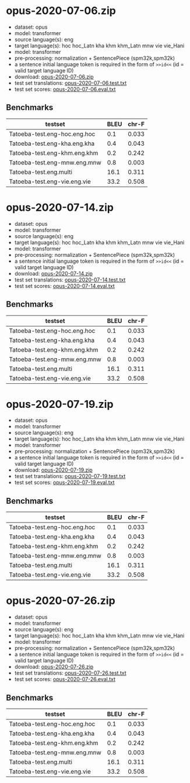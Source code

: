 # opus-2020-07-06.zip

* dataset: opus
* model: transformer
* source language(s): eng
* target language(s): hoc hoc_Latn kha khm khm_Latn mnw vie vie_Hani
* model: transformer
* pre-processing: normalization + SentencePiece (spm32k,spm32k)
* a sentence initial language token is required in the form of `>>id<<` (id = valid target language ID)
* download: [opus-2020-07-06.zip](https://object.pouta.csc.fi/Tatoeba-MT-models/eng-aav/opus-2020-07-06.zip)
* test set translations: [opus-2020-07-06.test.txt](https://object.pouta.csc.fi/Tatoeba-MT-models/eng-aav/opus-2020-07-06.test.txt)
* test set scores: [opus-2020-07-06.eval.txt](https://object.pouta.csc.fi/Tatoeba-MT-models/eng-aav/opus-2020-07-06.eval.txt)

## Benchmarks

| testset               | BLEU  | chr-F |
|-----------------------|-------|-------|
| Tatoeba-test.eng-hoc.eng.hoc 	| 0.1 	| 0.033 |
| Tatoeba-test.eng-kha.eng.kha 	| 0.4 	| 0.043 |
| Tatoeba-test.eng-khm.eng.khm 	| 0.2 	| 0.242 |
| Tatoeba-test.eng-mnw.eng.mnw 	| 0.8 	| 0.003 |
| Tatoeba-test.eng.multi 	| 16.1 	| 0.311 |
| Tatoeba-test.eng-vie.eng.vie 	| 33.2 	| 0.508 |

# opus-2020-07-14.zip

* dataset: opus
* model: transformer
* source language(s): eng
* target language(s): hoc hoc_Latn kha khm khm_Latn mnw vie vie_Hani
* model: transformer
* pre-processing: normalization + SentencePiece (spm32k,spm32k)
* a sentence initial language token is required in the form of `>>id<<` (id = valid target language ID)
* download: [opus-2020-07-14.zip](https://object.pouta.csc.fi/Tatoeba-MT-models/eng-aav/opus-2020-07-14.zip)
* test set translations: [opus-2020-07-14.test.txt](https://object.pouta.csc.fi/Tatoeba-MT-models/eng-aav/opus-2020-07-14.test.txt)
* test set scores: [opus-2020-07-14.eval.txt](https://object.pouta.csc.fi/Tatoeba-MT-models/eng-aav/opus-2020-07-14.eval.txt)

## Benchmarks

| testset               | BLEU  | chr-F |
|-----------------------|-------|-------|
| Tatoeba-test.eng-hoc.eng.hoc 	| 0.1 	| 0.033 |
| Tatoeba-test.eng-kha.eng.kha 	| 0.4 	| 0.043 |
| Tatoeba-test.eng-khm.eng.khm 	| 0.2 	| 0.242 |
| Tatoeba-test.eng-mnw.eng.mnw 	| 0.8 	| 0.003 |
| Tatoeba-test.eng.multi 	| 16.1 	| 0.311 |
| Tatoeba-test.eng-vie.eng.vie 	| 33.2 	| 0.508 |

# opus-2020-07-19.zip

* dataset: opus
* model: transformer
* source language(s): eng
* target language(s): hoc hoc_Latn kha khm khm_Latn mnw vie vie_Hani
* model: transformer
* pre-processing: normalization + SentencePiece (spm32k,spm32k)
* a sentence initial language token is required in the form of `>>id<<` (id = valid target language ID)
* download: [opus-2020-07-19.zip](https://object.pouta.csc.fi/Tatoeba-MT-models/eng-aav/opus-2020-07-19.zip)
* test set translations: [opus-2020-07-19.test.txt](https://object.pouta.csc.fi/Tatoeba-MT-models/eng-aav/opus-2020-07-19.test.txt)
* test set scores: [opus-2020-07-19.eval.txt](https://object.pouta.csc.fi/Tatoeba-MT-models/eng-aav/opus-2020-07-19.eval.txt)

## Benchmarks

| testset               | BLEU  | chr-F |
|-----------------------|-------|-------|
| Tatoeba-test.eng-hoc.eng.hoc 	| 0.1 	| 0.033 |
| Tatoeba-test.eng-kha.eng.kha 	| 0.4 	| 0.043 |
| Tatoeba-test.eng-khm.eng.khm 	| 0.2 	| 0.242 |
| Tatoeba-test.eng-mnw.eng.mnw 	| 0.8 	| 0.003 |
| Tatoeba-test.eng.multi 	| 16.1 	| 0.311 |
| Tatoeba-test.eng-vie.eng.vie 	| 33.2 	| 0.508 |

# opus-2020-07-26.zip

* dataset: opus
* model: transformer
* source language(s): eng
* target language(s): hoc hoc_Latn kha khm khm_Latn mnw vie vie_Hani
* model: transformer
* pre-processing: normalization + SentencePiece (spm32k,spm32k)
* a sentence initial language token is required in the form of `>>id<<` (id = valid target language ID)
* download: [opus-2020-07-26.zip](https://object.pouta.csc.fi/Tatoeba-MT-models/eng-aav/opus-2020-07-26.zip)
* test set translations: [opus-2020-07-26.test.txt](https://object.pouta.csc.fi/Tatoeba-MT-models/eng-aav/opus-2020-07-26.test.txt)
* test set scores: [opus-2020-07-26.eval.txt](https://object.pouta.csc.fi/Tatoeba-MT-models/eng-aav/opus-2020-07-26.eval.txt)

## Benchmarks

| testset               | BLEU  | chr-F |
|-----------------------|-------|-------|
| Tatoeba-test.eng-hoc.eng.hoc 	| 0.1 	| 0.033 |
| Tatoeba-test.eng-kha.eng.kha 	| 0.4 	| 0.043 |
| Tatoeba-test.eng-khm.eng.khm 	| 0.2 	| 0.242 |
| Tatoeba-test.eng-mnw.eng.mnw 	| 0.8 	| 0.003 |
| Tatoeba-test.eng.multi 	| 16.1 	| 0.311 |
| Tatoeba-test.eng-vie.eng.vie 	| 33.2 	| 0.508 |

